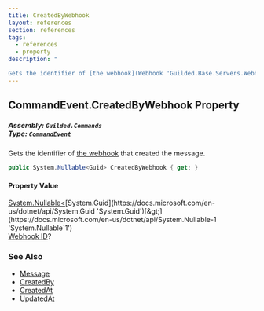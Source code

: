 ```yaml
---
title: CreatedByWebhook
layout: references
section: references
tags:
  - references
  - property
description: "

Gets the identifier of [the webhook](Webhook 'Guilded.Base.Servers.Webhook') that created the message."
---
```


## CommandEvent.CreatedByWebhook Property
##### **Assembly:** `Guilded.Commands`<br/>**Type:** [`CommandEvent`](CommandEvent 'Guilded.Commands.CommandEvent')

Gets the identifier of [the webhook](Webhook 'Guilded.Base.Servers.Webhook') that created the message.

```csharp
public System.Nullable<Guid> CreatedByWebhook { get; }
```

#### Property Value
[System.Nullable&lt;](https://docs.microsoft.com/en-us/dotnet/api/System.Nullable-1 'System.Nullable`1')[System.Guid](https://docs.microsoft.com/en-us/dotnet/api/System.Guid 'System.Guid')[&gt;](https://docs.microsoft.com/en-us/dotnet/api/System.Nullable-1 'System.Nullable`1')  
[Webhook ID](Webhook.Id 'Guilded.Base.Servers.Webhook.Id')?

### See Also
- [Message](Message 'Guilded.Base.Content.Message')
- [CreatedBy](ChannelContent_TId,TServer_.CreatedBy 'Guilded.Base.Content.ChannelContent`2.CreatedBy')
- [CreatedAt](ChannelContent_TId,TServer_.CreatedAt 'Guilded.Base.Content.ChannelContent`2.CreatedAt')
- [UpdatedAt](Message.UpdatedAt 'Guilded.Base.Content.Message.UpdatedAt')